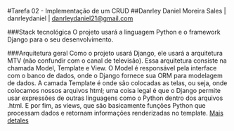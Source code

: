 #Tarefa 02 - Implementação de um CRUD
##Danrley Daniel Moreira Sales | danrleydaniel | danrleydaniel21@gmail.com

###Stack tecnológica
O projeto usará a linguagem Python e o framework Django para o seu desenvolvimento.

###Arquitetura geral
Como o projeto usará Django, ele usará a arquitetura MTV (não confundir com o canal de televisão). Essa arquitetura consiste na chamada Model, Template e View. O Model é responsável pela interface com o banco de dados, onde o Django fornece sua ORM para modelagem de dados. A camada Template é onde são colocadas as telas, ou seja, onde colocamos nossos arquivos html; uma coisa legal é que o Django permite usar expressões de outras linguagens como o Python dentro dos arquivos .html. E por fim, as views, que são basicamente funções Python que processam dados e retornam informações renderizadas no template. [Mais detales](https://medium.com/@renatojlelis/entendendo-a-arquitetura-do-django-f4b505773c14)
